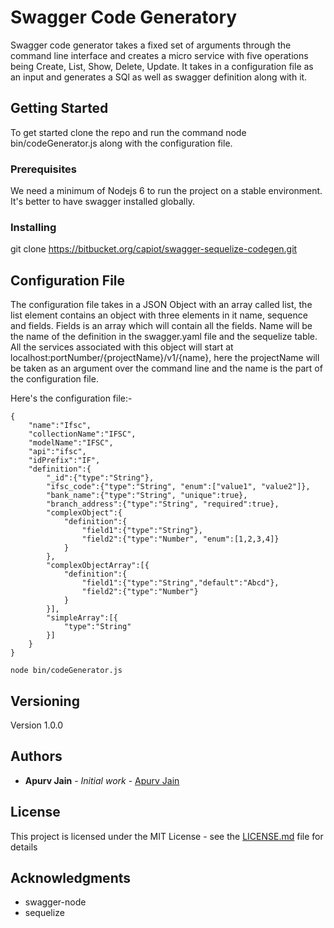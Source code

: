 # Swagger Code Generatory


Swagger code generator takes a fixed set of arguments through the command line interface and creates a micro service with five operations being Create, List, Show, Delete, Update. It takes in a configuration file as an input and generates a SQl as well as swagger definition along with it.


## Getting Started

To get started clone the repo and run the command node bin/codeGenerator.js along with the configuration file.


### Prerequisites

We need a minimum of Nodejs 6 to run the project on a stable environment. It's better to have swagger installed globally.


### Installing

git clone https://bitbucket.org/capiot/swagger-sequelize-codegen.git

## Configuration File

The configuration file takes in a JSON Object with an array called list, the list element contains an object with three elements in it name, sequence and fields. Fields is an array which will contain all the fields. Name will be the name of the definition in the swagger.yaml file and the sequelize table. All the services associated with this object will start at localhost:portNumber/{projectName}/v1/{name}, here the projectName will be taken as an argument over the command line and the name is the part of the configuration file.

Here's the configuration file:- 

```
{
    "name":"Ifsc",
    "collectionName":"IFSC",
    "modelName":"IFSC",
    "api":"ifsc",
    "idPrefix":"IF",
    "definition":{
        "_id":{"type":"String"},
        "ifsc_code":{"type":"String", "enum":["value1", "value2"]},
        "bank_name":{"type":"String", "unique":true},
        "branch_address":{"type":"String", "required":true},
        "complexObject":{
            "definition":{
                "field1":{"type":"String"},
                "field2":{"type":"Number", "enum":[1,2,3,4]}
            }
        },
        "complexObjectArray":[{
            "definition":{
                "field1":{"type":"String","default":"Abcd"},
                "field2":{"type":"Number"}
            }
        }], 
        "simpleArray":[{
            "type":"String"
        }]
    }
}

```

```
node bin/codeGenerator.js
```

## Versioning

Version 1.0.0
## Authors

* **Apurv Jain** - *Initial work* - [Apurv Jain](https://bitbucket.org/apurv_capiot/)

## License

This project is licensed under the MIT License - see the [LICENSE.md](LICENSE.md) file for details

## Acknowledgments

* swagger-node
* sequelize